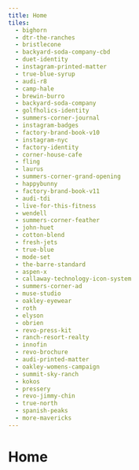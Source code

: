 ```yaml
---
title: Home
tiles:
  - bighorn
  - dtr-the-ranches
  - bristlecone
  - backyard-soda-company-cbd
  - duet-identity
  - instagram-printed-matter
  - true-blue-syrup
  - audi-r8
  - camp-hale
  - brewin-burro
  - backyard-soda-company
  - golfholics-identity
  - summers-corner-journal
  - instagram-badges
  - factory-brand-book-v10
  - instagram-nyc
  - factory-identity
  - corner-house-cafe
  - fling
  - laurus
  - summers-corner-grand-opening
  - happybunny
  - factory-brand-book-v11
  - audi-tdi
  - live-for-this-fitness
  - wendell
  - summers-corner-feather
  - john-huet
  - cotton-blend
  - fresh-jets
  - true-blue
  - mode-set
  - the-barre-standard
  - aspen-x
  - callaway-technology-icon-system
  - summers-corner-ad
  - muse-studio
  - oakley-eyewear
  - roth
  - elyson
  - obrien
  - revo-press-kit
  - ranch-resort-realty
  - innofin
  - revo-brochure
  - audi-printed-matter
  - oakley-womens-campaign
  - summit-sky-ranch
  - kokos
  - pressery
  - revo-jimmy-chin
  - true-north
  - spanish-peaks
  - more-mavericks
---
```


# Home
